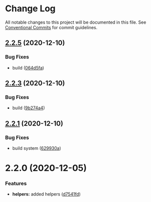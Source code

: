 # Change Log

All notable changes to this project will be documented in this file.
See [Conventional Commits](https://conventionalcommits.org) for commit guidelines.

## [2.2.5](https://github.com/yarus-app/zenkit/compare/@zenkit/helpers@2.2.3...@zenkit/helpers@2.2.5) (2020-12-10)

### Bug Fixes

-   build ([064d5fa](https://github.com/yarus-app/zenkit/commit/064d5fad1fc5af1eb334677260ae6681383e60d7))

## [2.2.3](https://github.com/yarus-app/zenkit/compare/@zenkit/helpers@2.2.1...@zenkit/helpers@2.2.3) (2020-12-10)

### Bug Fixes

-   build ([9b274a4](https://github.com/yarus-app/zenkit/commit/9b274a4411cb2479f6ac6d5bbf644a85f59a6915))

## [2.2.1](https://github.com/yarus-app/zenkit/compare/@zenkit/helpers@2.2.0...@zenkit/helpers@2.2.1) (2020-12-10)

### Bug Fixes

-   build system ([629930a](https://github.com/yarus-app/zenkit/commit/629930a08d77a120371526914173c7614b52c4ca))

# 2.2.0 (2020-12-05)

### Features

-   **helpers:** added helpers ([d7541fd](https://github.com/yarus-app/zenkit/commit/d7541fd6aafeea3be4ddfad798ebe7c34e1136f5))
